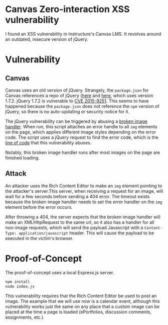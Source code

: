 # Canvas Zero-interaction XSS vulnerability

I found an XSS vulnerability in Instructure's Canvas LMS. It revolves around an outdated, insecure version of jQuery.

# Vulnerability

## Canvas

Canvas uses an old version of jQuery. Strangely, the `package.json` for Canvas references a repo of jQuery ([here](https://github.com/instructure/canvas-lms/blob/master/package.json#L348) and [here](https://github.com/instructure/canvas-lms/blob/master/package.json#L119), which uses version 1.7.2. jQuery 1.7.2 is vulnerable to [CVE 2015-9251](https://cve.mitre.org/cgi-bin/cvename.cgi?name=CVE-2015-9251). This seems to have happened because the `package.json` does not reference the `npm` version of jQuery, so there is no auto-updating or security notice for it.

The jQuery vulnerability can be triggered by abusing a [broken image handler](https://github.com/instructure/canvas-lms/blob/606a190533691e5ea78722e2489cdac277354556/app/coffeescripts/behaviors/broken-images.js). When run, this script attaches an error handle to all `img` elements on the page, which applies different image styles depending on the error code. The script uses a jQuery request to find the error code, which is the [line of code](https://github.com/instructure/canvas-lms/blob/606a190533691e5ea78722e2489cdac277354556/app/coffeescripts/behaviors/broken-images.js#L24) that this vulnerability abuses.

Notably, this broken image handler runs after most images on the page are finished loading.

## Attack

An attacker uses the Rich Content Editor to make an `img` element pointing to the attacker's server.This server, when receiving a request for an image, will wait for a few seconds before sending a 404 error. The timeout exists because the broken image handler needs to set the error handler on the `img` element before the error occurs.

After throwing a 404, the server expects that the broken image handler will make an XMLHttpRequest to the same url, so it also has a handler for all non-image requests, which will send the payload Javascript with a `Content-Type: application/javascript` header. This will cause the payload to be executed in the victim's browser.

# Proof-of-Concept

The proof-of-concept uses a local Express.js server.

```sh
npm install
node index.js
```

This vulnerability requires that the Rich Content Editor be used to post an image. The example that we will use now is a calendar event, although this vulnerability works just the same on any place that a custom image can be placed at the time a page is loaded (ePortfolios, discussion comments, assignments, etc.).
